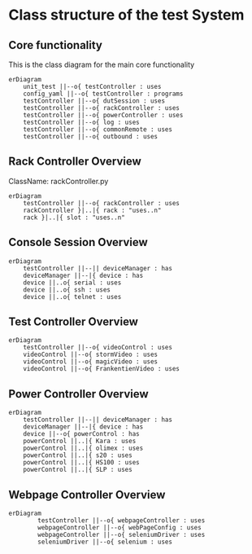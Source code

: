 # Class structure of the test System

## Core functionality
This is the class diagram for the main core functionality

```mermaid
erDiagram
    unit_test ||--o{ testController : uses
    config_yaml ||--o{ testController : programs
    testController ||--o{ dutSession : uses
    testController ||--o{ rackController : uses
    testController ||--o{ powerController : uses
    testController ||--o{ log : uses
    testController ||--o{ commonRemote : uses
    testController ||--o{ outbound : uses
```

## Rack Controller Overview

ClassName: rackController.py

```mermaid
erDiagram
    testController ||--o{ rackController : uses
    rackController }|..|{ rack : "uses..n"
    rack }|..|{ slot : "uses..n"
```

## Console Session Overview

```mermaid
erDiagram
    testController ||--|| deviceManager : has
    deviceManager ||--|{ device : has
    device ||..o{ serial : uses
    device ||..o{ ssh : uses
    device ||..o{ telnet : uses
```

## Test Controller Overview

```mermaid
erDiagram
    testController ||--o{ videoControl : uses
    videoControl ||--o{ stormVideo : uses
    videoControl ||--o{ magicVideo : uses
    videoControl ||--o{ FrankentienVideo : uses
```

## Power Controller Overview

```mermaid
erDiagram
    testController ||--|| deviceManager : has
    deviceManager ||--|{ device : has
    device ||--o{ powerControl : has
    powerControl ||..|{ Kara : uses
    powerControl ||..|{ olimex : uses
    powerControl ||..|{ s20 : uses
    powerControl ||..|{ HS100 : uses
    powerControl ||..|{ SLP : uses
```

## Webpage Controller Overview

```mermaid
erDiagram
		testController ||--o{ webpageController : uses 
		webpageController ||--o{ webPageConfig : uses
		webpageController ||--o{ seleniumDriver : uses
		seleniumDriver ||--o{ selenium : uses
```